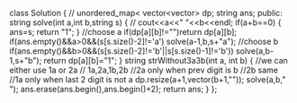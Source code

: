 class Solution {
// unordered_map<
vector<vector<string>> dp;
string ans;
public:
string solve(int a,int b,string s)
{
// cout<<a<<" "<<b<<endl;
if(a+b==0)
{
ans=s;
return "1";
}
//choose a
if(dp[a][b]!="")return dp[a][b];
if(ans.empty()&&a>0&&(s[s.size()-2]!='a')
solve(a-1,b,s+"a");
//choose b
if(ans.empty()&&b>0&&(s[s.size()-2]!='b'||s[s.size()-1]!='b'))
solve(a,b-1,s+"b");
return dp[a][b]="1";
}
string strWithout3a3b(int a, int b) {
//we can either use 1a or 2a
// 1a,2a,1b,2b
//2a only when prev digit is b
//2b same
//1a only when last 2 digit is not a
dp.resize(a+1,vector<string>(b+1,""));
solve(a,b,"  ");
ans.erase(ans.begin(),ans.begin()+2);
return ans;
}
};